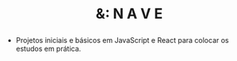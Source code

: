 # <p align="center">&: N A V E</p>

- Projetos iniciais e básicos em JavaScript e React para colocar os estudos em prática.

